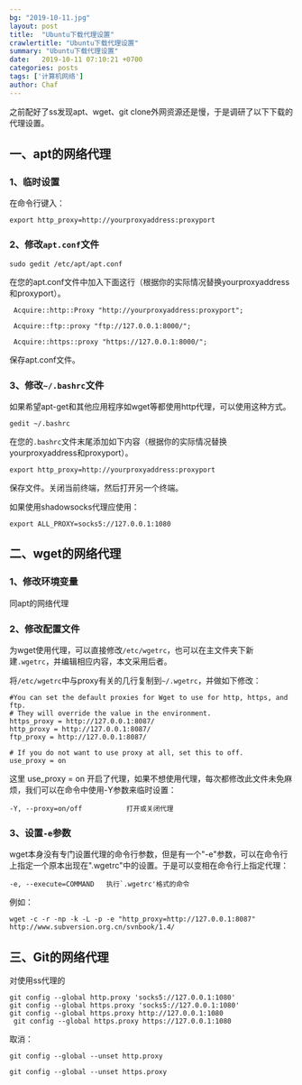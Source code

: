 ```yaml
---
bg: "2019-10-11.jpg"
layout: post
title:  "Ubuntu下载代理设置"
crawlertitle: "Ubuntu下载代理设置"
summary: "Ubuntu下载代理设置"
date:   2019-10-11 07:10:21 +0700
categories: posts
tags: ['计算机网络']
author: Chaf
---
```


之前配好了ss发现apt、wget、git clone外网资源还是慢，于是调研了以下下载的代理设置。

## 一、apt的网络代理

### 1、临时设置

在命令行键入：

```shell
export http_proxy=http://yourproxyaddress:proxyport
```

### 2、修改`apt.conf`文件

```sell
sudo gedit /etc/apt/apt.conf
```

 在您的apt.conf文件中加入下面这行（根据你的实际情况替换yourproxyaddress和proxyport）。

```shell
 Acquire::http::Proxy "http://yourproxyaddress:proxyport";

 Acquire::ftp::proxy "ftp://127.0.0.1:8000/";

 Acquire::https::proxy "https://127.0.0.1:8000/";
```


 保存apt.conf文件。

### 3、修改`~/.bashrc`文件

如果希望apt-get和其他应用程序如wget等都使用http代理，可以使用这种方式。

```shell
gedit ~/.bashrc
```

在您的`.bashrc`文件末尾添加如下内容（根据你的实际情况替换yourproxyaddress和proxyport）。

```shell
export http_proxy=http://yourproxyaddress:proxyport
```

保存文件。关闭当前终端，然后打开另一个终端。

如果使用shadowsocks代理应使用：

```shell
export ALL_PROXY=socks5://127.0.0.1:1080
```

## 二、wget的网络代理

### 1、修改环境变量

同apt的网络代理

### 2、修改配置文件

为wget使用代理，可以直接修改`/etc/wgetrc`，也可以在主文件夹下新建`.wgetrc`，并编辑相应内容，本文采用后者。

将`/etc/wgetrc`中与proxy有关的几行复制到`~/.wgetrc`，并做如下修改：

```
#You can set the default proxies for Wget to use for http, https, and ftp.
# They will override the value in the environment.
https_proxy = http://127.0.0.1:8087/
http_proxy = http://127.0.0.1:8087/
ftp_proxy = http://127.0.0.1:8087/

# If you do not want to use proxy at all, set this to off.
use_proxy = on
```

 这里 use_proxy = on 开启了代理，如果不想使用代理，每次都修改此文件未免麻烦，我们可以在命令中使用-Y参数来临时设置：

```
-Y, --proxy=on/off           打开或关闭代理
```

### 3、设置`-e`参数

wget本身没有专门设置代理的命令行参数，但是有一个"-e"参数，可以在命令行上指定一个原本出现在".wgetrc"中的设置。于是可以变相在命令行上指定代理：

```shell
-e, --execute=COMMAND   执行`.wgetrc'格式的命令
```

例如：

```shell
wget -c -r -np -k -L -p -e "http_proxy=http://127.0.0.1:8087" http://www.subversion.org.cn/svnbook/1.4/
```

## 三、Git的网络代理

对使用ss代理的

```shell
git config --global http.proxy 'socks5://127.0.0.1:1080'
git config --global https.proxy 'socks5://127.0.0.1:1080'
git config --global https.proxy http://127.0.0.1:1080
 git config --global https.proxy https://127.0.0.1:1080
```

取消：

```shell
git config --global --unset http.proxy

git config --global --unset https.proxy
```

